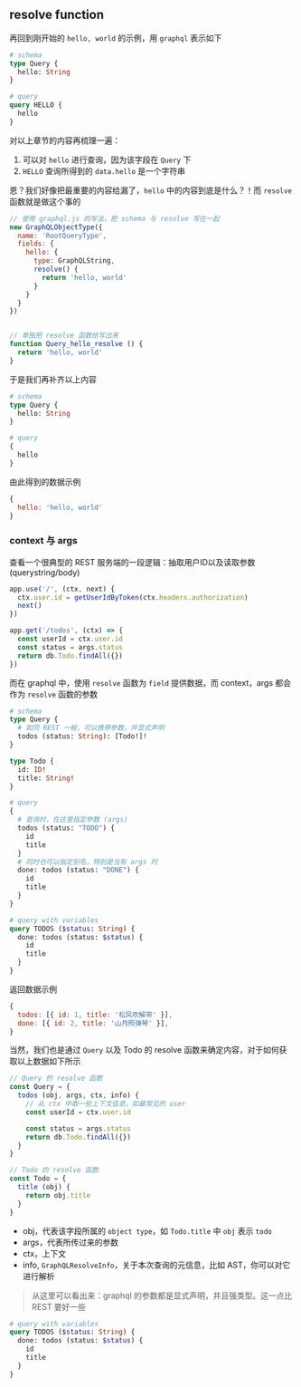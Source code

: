 ## resolve function

再回到刚开始的 `hello, world` 的示例，用 `graphql` 表示如下

``` graphql
# schema
type Query {
  hello: String
}

# query
query HELLO {
  hello
}
```

对以上章节的内容再梳理一遍：

1. 可以对 `hello` 进行查询，因为该字段在 `Query` 下
1. `HELLO` 查询所得到的 `data.hello` 是一个字符串

恩？我们好像把最重要的内容给漏了，`hello` 中的内容到底是什么？！而 `resolve` 函数就是做这个事的

``` javascript
// 使用 graphql.js 的写法，把 schema 与 resolve 写在一起
new GraphQLObjectType({
  name: 'RootQueryType',
  fields: {
    hello: {
      type: GraphQLString,
      resolve() {
        return 'hello, world'
      }
    }
  }
})


// 单独把 resolve 函数给写出来
function Query_hello_resolve () {
  return 'hello, world'
}
```

于是我们再补齐以上内容 

``` graphql
# schema
type Query {
  hello: String
}

# query
{
  hello
}
```

由此得到的数据示例

``` javascript
{
  hello: 'hello, world'
}
```

### context 与 args

查看一个很典型的 REST 服务端的一段逻辑：抽取用户ID以及读取参数(querystring/body)

``` javascript
app.use('/', (ctx, next) {
  ctx.user.id = getUserIdByToken(ctx.headers.authorization)
  next()
})

app.get('/todos', (ctx) => {
  const userId = ctx.user.id
  const status = args.status
  return db.Todo.findAll({})
})
```

而在 graphql 中，使用 `resolve` 函数为 `field` 提供数据，而 context，args 都会作为 `resolve` 函数的参数

``` graphql
# schema
type Query {
  # 如同 REST 一般，可以携带参数，并显式声明
  todos (status: String): [Todo!]!
}

type Todo {
  id: ID!
  title: String!
}

# query
{
  # 查询时，在这里指定参数 (args)
  todos (status: "TODO") {
    id 
    title
  }
  # 同时也可以指定别名，特别是当有 args 时
  done: todos (status: "DONE") {
    id
    title
  }
}

# query with variables
query TODOS ($status: String) {
  done: todos (status: $status) {
    id 
    title
  }
}
```

返回数据示例

``` javascript
{
  todos: [{ id: 1, title: '松风吹解带' }],
  done: [{ id: 2, title: '山月照弹琴' }],
}
```

当然，我们也是通过 `Query` 以及 Todo 的 resolve 函数来确定内容，对于如何获取以上数据如下所示

``` javascript
// Query 的 resolve 函数
const Query = {
  todos (obj, args, ctx, info) {
    // 从 ctx 中取一些上下文信息，如最常见的 user
    const userId = ctx.user.id

    const status = args.status
    return db.Todo.findAll({})
  }
}

// Todo 的 resolve 函数
const Todo = {
  title (obj) {
    return obj.title 
  }
}
```

+ obj，代表该字段所属的 `object type`，如 `Todo.title` 中 `obj` 表示 `todo`
+ args，代表所传过来的参数
+ ctx，上下文
+ info, `GraphQLResolveInfo`，关于本次查询的元信息，比如 AST，你可以对它进行解析

> 从这里可以看出来：graphql 的参数都是显式声明，并且强类型。这一点比 REST 要好一些

``` graphql
# query with variables
query TODOS ($status: String) {
  done: todos (status: $status) {
    id 
    title
  }
}
```